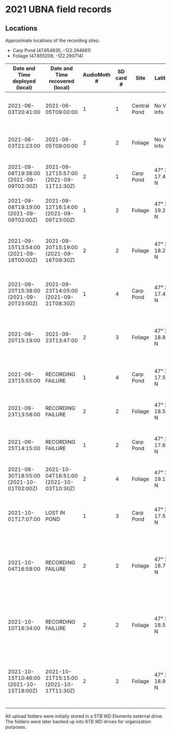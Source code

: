 # 2021 UBNA field records

## Locations

Approximate locations of the recording sites:
- Carp Pond (47.654935, -122.294661)
- Foliage (47.655208, -122.290714)

Date and Time deployed (local) | Date and Time recovered (local) | AudioMoth # | SD card # | Site | Latitude | Longitude | Altitude (m) | Duration (HH:MM) | # of Files | GB used | Storage Space (GB) | Sampling rate (Hz) | Gain | Filter | Amplitude threshold | Battery start (V) | Battery end (V) | Deployer | Upload folder name | Daily Recording Period | Activity Cycle | Activity per Day | Notes
-----|-----|-----|-----|-----|-----|-----|-----|-----|-----|-----|-----|-----|-----|-----|-----|-----|-----|-----|-----|-----|-----|-----|-----|
2021-06-03T20:41:00 | 2021-06-05T09:00:00 | 1 | 1 | Central Pond | No Valid Info | No Valid Info | No Valid Info | 36:19 | - | 54.4 | 127.8 | 384000 | Medium | None | None | - | < 3.6 V (Green) | AS | recover-20210604_unit1 | 0:00 - 24:00 | Recording: 3595 secs; Sleep: 5 secs | Recording: 1438 min; Sleep: 2 min | Ziploc Bag
2021-06-03T21:23:00 | 2021-06-05T09:00:00 | 2 | 2 | Foliage | No Valid Info | No Valid Info | No Valid Info | 35:37 | - | 51.8 | 127.8 | 384000 | Medium | None | None | - | < 3.6 V (Green) | AS | recover-20210604_unit2 | 0:00 - 24:00 | Recording: 3595 secs; Sleep: 5 secs | Recording: 1438 min; Sleep: 2 min | Ziploc Bag
2021-09-08T19:38:00 (2021-09-09T02:30Z) | 2021-09-12T15:57:00 (2021-09-11T11:30Z) | 2 | 1 | Carp Pond | 47° 39' 17.430'' N | 122° 17' 41.658'' W | 6.62 | 92:19 (57) | 126 | 39.5 | 127.8 | 250000 | Medium | None | None | - | < 3.6 V (Green) | AK | recover-20210912_unit1 | 0:00 - 24:00 | Recording: 1795 secs; Sleep: 5 secs | Recording: 1436 min; Sleep: 4 min | Ziploc Bag
2021-09-08T19:19:00 (2021-09-09T02:00Z) | 2021-09-12T16:14:00 (2021-09-09T23:00Z) | 1 | 2 | Foliage | 47° 39' 19.200'' N | 122° 17' 27.738'' W | 8.11 | 92:55 (21) | 114 | 102.2 | 127.8 | 250000 | Medium | None | None | - | < 3.6 V (Green) | AK | recover-20210912_unit2 | 0:00 - 24:00 | Recording: 1795 secs; Sleep: 5 secs | Recording: 1436 min; Sleep: 4 min | Ziploc Bag
2021-09-15T13:54:00 (2021-09-16T00:00Z) | 2021-09-20T15:19:00 (2021-09-16T09:30Z) | 2 | 2 | Foliage | 47° 39' 18.282'' N | 122° 17' 26.562'' W | 7.14 | 121:25 (9.5) | 90 | 27.4 | 127.8 | 384000 | Medium | None | None | - | < 3.6 V (Green) | AK | recover-20210918_unit2 | 0:00 - 16:00 | Recording: 1795 secs; Sleep: 5 secs | Recording: 1436 min; Sleep: 4 min | Ziploc Bag; First major rain storm of season; Tree fell down; No recordings
2021-09-20T15:38:00 (2021-09-20T23:00Z) | 2021-09-23T14:05:00 (2021-09-21T08:30Z) | 1 | 4 | Carp Pond | 47° 39' 17.418'' N | 122° 17' 40.650'' W | 6.09 | 70:27 (9.5) | 146 | 21.4 | 127.8 | 250000 | Medium | None | None | - | - | AK | recover-20210923_unit1 | 0:00 - 24:00 | Recording: 1795 secs; Sleep: 5 secs | Recording: 1436 min; Sleep: 4 min | Ziploc Bag; First days of sunny weather after rain storm
2021-09-20T15:19:00 | 2021-09-23T13:47:00 | 2 | 3 | Foliage | 47° 39' 18.888'' N | 122° 17' 26.340'' W | 3.35 | 70:28 | 23 | 0.408 | 127.8 | 250000 | Medium | None | None | - | - | AK | recover-20210921_unit2 | 0:00 - 24:00 | Recording: 1795 secs; Sleep: 5 secs | Recording: 1436 min; Sleep: 4 min | Ziploc Bag; First days of sunny weather after rain storm; Weak Batteries
2021-09-23T15:55:00 | RECORDING FAILURE | 1 | 4 | Carp Pond | 47° 39' 17.532'' N | 122° 17' 40.690'' W | 3.57 | - | - | - | 127.8 | 250000 | Medium | None | None | - | - | AK | - | 0:00 - 24:00 | Recording: 1795 secs; Sleep: 5 secs | Recording: 1436 min; Sleep: 4 min | SD card was formatted to wrong type (not exFAT)
2021-09-23T13:58:00 | RECORDING FAILURE | 2 | 2 | Foliage | 47° 39' 18.522'' N | 122° 17' 26.892'' W | 6.59 | - | - | - | 127.8 | 250000 | Medium | None | None | - | - | AK | - | 0:00 - 24:00 | Recording: 1795 secs; Sleep: 5 secs | Recording: 1436 min; Sleep: 4 min | Unknown error; Possible water interference
2021-09-25T14:15:00 | RECORDING FAILURE | 1 | 2 | Carp Pond | 47° 39' 17.622'' N | 122° 17' 40.698'' W | 6.99 | - | - | - | 127.8 | 250000 | Medium | None | None | - | - | AK | - | 0:00 - 24:00 | Recording: 1795 secs; Sleep: 5 secs | Recording: 1436 min; Sleep: 4 min | Unknown error; Possible water interference
2021-09-30T18:55:00 (2021-10-01T02:00Z) | 2021-10-04T16:51:00 (2021-10-03T10:30Z) | 2 | 4 | Foliage | 47° 39' 19.110'' N | 122° 17' 27.348'' W | 42.93 (glitch) | 93:56 (56.5) | 203 | 104.8 | 127.8 | 250000 | Medium | None | None | - | - | AK | recover-20211004_unit2 | 0:00 - 24:00 | Recording: 1795 secs; Sleep: 5 secs | Recording: 1436 min; Sleep: 4 min | Ziploc Bag; After midnight rainstorm
2021-10-01T17:07:00 | LOST IN POND | 1 | 3 | Carp Pond | 47° 39' 17.562'' N | 122° 17' 40.290'' W| 7.08 | - | - | - | 127.8 | 250000 | Medium | None | None | - | - | AK | - | 0:00 - 24:00 | Recording: 1795 secs; Sleep: 5 secs | Recording: 1436 min; Sleep: 4 min | Tree fell into the water; unable to recover as of 10/10/2021
2021-10-04T16:58:00 | RECORDING FAILURE | 2 | 2 | Foliage | 47° 39' 18.750'' N | 122° 17' 26.532'' W| 6.93 | - | - | - | 127.8 | 250000 | Medium | None | None | - | - | AK | - | 0:00 - 24:00 | Recording: 1795 secs; Sleep: 5 secs | Recording: 1436 min; Sleep: 4 min | Recording schedule set but clock not set (Red light ON with Green light flashing)
2021-10-10T16:34:00 | RECORDING FAILURE | 2 | 2 | Foliage | 47° 39' 18.528'' N | 122° 17' 26.718'' W| 8.74 | - | - | - | 127.8 | 250000 | Medium | None | None | - | - | AK | - | 0:00 - 24:00 | Recording: 1795 secs; Sleep: 5 secs | Recording: 1436 min; Sleep: 4 min | Recording schedule set but clock not set (Red light ON with Green light flashing)
2021-10-15T10:46:00 (2021-10-15T18:00Z) | 2021-10-21T15:15:00 (2021-10-17T11:30Z) | 2 | 2 | Foliage | 47° 39' 18.918'' N | 122° 17' 26.388'' W| 6.1 | 148:29 (41.5) | 440 | 78.6 | 127.8 | 250000 | Medium | None | None | - | - | AK | recover-20211021_unit2 | 0:00 - 24:00 | Recording: 1795 secs; Sleep: 5 secs | Recording: 1436 min; Sleep: 4 min | Retrieved two days after batteries died; Solid dataset until Oct 17th 4am PST

All upload folders were initially stored in a 5TB WD Elements external drive.
The folders were later backed up into 8TB WD drives for organization purposes.
